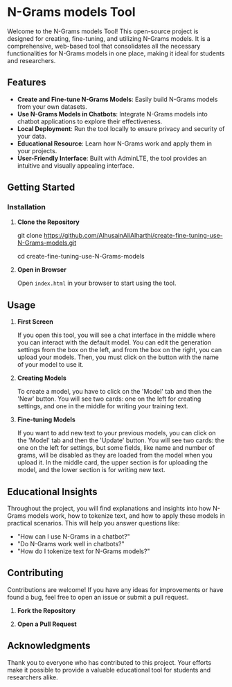 # N-Grams models Tool

Welcome to the N-Grams models Tool! This open-source project is designed for creating, fine-tuning, and utilizing N-Grams models. It is a comprehensive, web-based tool that consolidates all the necessary functionalities for N-Grams models in one place, making it ideal for students and researchers.

## Features

- **Create and Fine-tune N-Grams Models**: Easily build N-Grams models from your own datasets.
- **Use N-Grams Models in Chatbots**: Integrate N-Grams models into chatbot applications to explore their effectiveness.
- **Local Deployment**: Run the tool locally to ensure privacy and security of your data.
- **Educational Resource**: Learn how N-Grams work and apply them in your projects.
- **User-Friendly Interface**: Built with AdminLTE, the tool provides an intuitive and visually appealing interface.

## Getting Started

### Installation

1. **Clone the Repository**

   git clone https://github.com/AlhusainAliAlharthi/create-fine-tuning-use-N-Grams-models.git

   cd create-fine-tuning-use-N-Grams-models

3. **Open in Browser**

   Open `index.html` in your browser to start using the tool.

## Usage

1. **First Screen**

   If you open this tool, you will see a chat interface in the middle where you can interact with the default model. You can edit the generation settings from the box on the left, and from the box on the right, you can upload your models. Then, you must click on the button with the name of your model to use it.

2. **Creating Models**

   To create a model, you have to click on the 'Model' tab and then the 'New' button. You will see two cards: one on the left for creating settings, and one in the middle for writing your training text.

3. **Fine-tuning Models**

   If you want to add new text to your previous models, you can click on the 'Model' tab and then the 'Update' button. You will see two cards: the one on the left for settings, but some fields, like name and number of grams, will be disabled as they are loaded from the model when you upload it. In the middle card, the upper section is for uploading the model, and the lower section is for writing new text.

## Educational Insights

Throughout the project, you will find explanations and insights into how N-Grams models work, how to tokenize text, and how to apply these models in practical scenarios. This will help you answer questions like:

- "How can I use N-Grams in a chatbot?"
- "Do N-Grams work well in chatbots?"
- "How do I tokenize text for N-Grams models?"

## Contributing

Contributions are welcome! If you have any ideas for improvements or have found a bug, feel free to open an issue or submit a pull request.

1. **Fork the Repository**

2. **Open a Pull Request**

## Acknowledgments

Thank you to everyone who has contributed to this project. Your efforts make it possible to provide a valuable educational tool for students and researchers alike.
